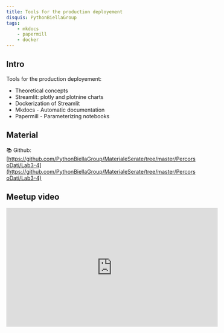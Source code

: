 ```yaml
---
title: Tools for the production deployement
disquis: PythonBiellaGroup
tags:
    - mkdocs
    - papermill
    - docker
---
```


## Intro

Tools for the production deployement:

* Theoretical concepts
* Streamlit: plotly and plotnine charts
* Dockerization of Streamlit
* Mkdocs - Automatic documentation
* Papermill - Parameterizing notebooks

## Material

📚 Github:
[https://github.com/PythonBiellaGroup/MaterialeSerate/tree/master/PercorsoDati/Lab3-4](https://github.com/PythonBiellaGroup/MaterialeSerate/tree/master/PercorsoDati/Lab3-4)

## Meetup video

<iframe width="560" height="315" src="https://www.youtube.com/embed/V1xngc8Y0mA?si=u4J7CveneoqjsiQ2" title="YouTube video player" frameborder="0" allow="accelerometer; autoplay; clipboard-write; encrypted-media; gyroscope; picture-in-picture; web-share" allowfullscreen></iframe>